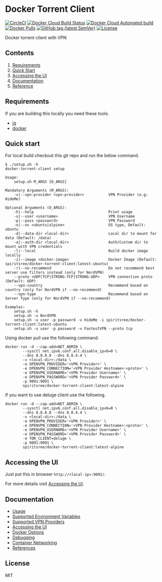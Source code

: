 # Docker Torrent Client

[![CircleCI](https://circleci.com/gh/spiritsree/docker-torrent-client.svg?style=svg&circle-token=6909ce52d267d42d26f552de73de7aa2768fb6d4)](https://app.circleci.com/pipelines/github/spiritsree/docker-torrent-client)
[![Docker Cloud Build Status](https://img.shields.io/docker/cloud/build/spiritsree/docker-torrent-client)](https://hub.docker.com/r/spiritsree/docker-torrent-client)
[![Docker Cloud Automated build](https://img.shields.io/docker/cloud/automated/spiritsree/docker-torrent-client)](https://hub.docker.com/r/spiritsree/docker-torrent-client)
[![Docker Pulls](https://img.shields.io/docker/pulls/spiritsree/docker-torrent-client)](https://hub.docker.com/r/spiritsree/docker-torrent-client)
[![GitHub tag (latest SemVer)](https://img.shields.io/github/v/tag/spiritsree/docker-torrent-client?sort=semver)](https://hub.docker.com/r/spiritsree/docker-torrent-client/tags)
[![License](https://img.shields.io/badge/license-MIT-blue.svg)](https://github.com/spiritsree/docker-torrent-client/blob/master/LICENSE.md)


Docker torrent client with VPN

## Contents

1. [Requirements](#requirements)
1. [Quick Start](#quick-start)
1. [Accessing the UI](#accessing-the-ui)
1. [Documentation](#documentation)
1. [Reference](#reference)

## Requirements

If you are building this locally you need these tools.

* [jq](https://stedolan.github.io/jq/)
* [docker](https://www.docker.com/)

## Quick start

For local build checkout this git repo and run the below command.

```
$ ./setup.sh -h
docker-torrent-client setup

Usage:
    setup.sh M_ARGS [O_ARGS]

Mandatory Arguments (M_ARGS):
    -v|--vpn-provider <vpn-provider>           VPN Provider (e.g: HideMe)

Optional Arguments (O_ARGS):
    -h|--help                                  Print usage
    -u|--user <username>                       VPN Username
    -p|--pass <password>                       VPN Password
    -o|--os <ubuntu|alpine>                    OS type, Default: ubuntu
    -d|--data-dir <local-dir>                  Local dir to mount for data (Default: /data)
    -a|--auth-dir <local-dir>                  Auth/Custom dir to mount with VPN credentials
    -l|--local                                 Build docker image locally
    -i|--image <docker-image>                  Docker Image (Default: spiritsree/docker-torrent-client:latest-ubuntu)
    -r|--no-recommend                          Do not recommend best server use filters instead (only for NordVPN)
    --proto <UDP|TCP|STRONG-TCP|STRONG-UDP>    VPN connection proto (Default: UDP)
    --vpn-country                              Recommend based on country (only for NordVPN if --no-recommend)
    --vpn-type                                 Recommend based on Server Type (only for NordVPN if --no-recommend)

Examples:
    setup.sh -h
    setup.sh -v NordVPN
    setup.sh -u user -p password -v HideMe -i spiritsree/docker-torrent-client:latest-ubuntu
    setup.sh -u user -p password -v FastestVPN --proto tcp

```

Using docker pull use the following command.

```
docker run -d --cap-add=NET_ADMIN \
        --sysctl net.ipv6.conf.all.disable_ipv6=0 \
        --dns 8.8.8.8 --dns 8.8.4.4 \
        -v <local-dir>:/data \
        -e OPENVPN_PROVIDER='<VPN Provider>' \
        -e OPENVPN_CONNECTION='<VPN Provider Hostname>:<proto>' \
        -e OPENVPN_USERNAME='<VPN Provider Username>' \
        -e OPENVPN_PASSWORD='<VPN Provider Password>' \
        -p 9091:9091 \
        spiritsree/docker-torrent-client:latest-alpine
```

If you want to use deluge client use the following.

```
docker run -d --cap-add=NET_ADMIN \
        --sysctl net.ipv6.conf.all.disable_ipv6=0 \
        --dns 8.8.8.8 --dns 8.8.4.4 \
        -v <local-dir>:/data \
        -e OPENVPN_PROVIDER='<VPN Provider>' \
        -e OPENVPN_CONNECTION='<VPN Provider Hostname>:<proto>' \
        -e OPENVPN_USERNAME='<VPN Provider Username>' \
        -e OPENVPN_PASSWORD='<VPN Provider Password>' \
        -e TOR_CLIENT=deluge \
        -p 9091:9091 \
        spiritsree/docker-torrent-client:latest-alpine
```

## Accessing the UI

Just put this in browser `http://<local-ip>:9091/`.

For more details visit [Accessing the UI](./doc/web-ui.md).

## Documentation

* [Usage](./doc/usage.md)
* [Supported Environment Variables](./doc/env.md)
* [Supported VPN Providers](./doc/supported_vpn.md)
* [Accessing the UI](./doc/web-ui.md)
* [Docker Options](./doc/docker.md)
* [Debugging](./doc/debug.md)
* [Container Networking](./doc/networking.md)
* [References](./doc/references.md)

## License

MIT
